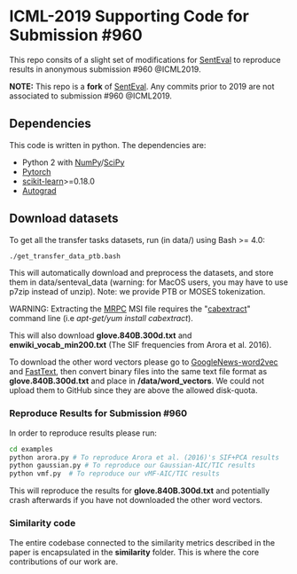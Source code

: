 # ICML-2019 Supporting Code for Submission #960

This repo consits of a slight set of modifications for [SentEval](https://github.com/facebookresearch/SentEval) to reproduce results in anonymous submission #960 @ICML2019. 

**NOTE:** This repo is a **fork** of [SentEval](https://github.com/facebookresearch/SentEval). Any commits prior to 2019 are not associated to submission #960 @ICML2019. 

## Dependencies

This code is written in python. The dependencies are:

* Python 2 with [NumPy](http://www.numpy.org/)/[SciPy](http://www.scipy.org/)
* [Pytorch](http://pytorch.org/)
* [scikit-learn](http://scikit-learn.org/stable/index.html)>=0.18.0
* [Autograd](https://github.com/HIPS/autograd/)


## Download datasets
To get all the transfer tasks datasets, run (in data/) using Bash >= 4.0:
```bash
./get_transfer_data_ptb.bash
```
This will automatically download and preprocess the datasets, and store them in data/senteval_data (warning: for MacOS users, you may have to use p7zip instead of unzip). Note: we provide PTB or MOSES tokenization.

WARNING: Extracting the [MRPC](https://www.microsoft.com/en-us/download/details.aspx?id=52398) MSI file requires the "[cabextract](https://www.cabextract.org.uk/#install)" command line (i.e *apt-get/yum install cabextract*).

This will also download **glove.840B.300d.txt** and **enwiki_vocab_min200.txt** (The SIF frequencies from Arora et al. 2016).

To download the other word vectors please go to [GoogleNews-word2vec](https://drive.google.com/uc?id=0B7XkCwpI5KDYNlNUTTlSS21pQmM&export=download) and [FastText](https://s3-us-west-1.amazonaws.com/fasttext-vectors/crawl-300d-2M.vec.zip), then convert binary files into the same text file format as **glove.840B.300d.txt** and place in **/data/word_vectors**. We could not upload them to GitHub since they are above the allowed disk-quota.

### Reproduce Results for Submission #960 

In order to reproduce results please run:

```bash
cd examples
python arora.py # To reproduce Arora et al. (2016)'s SIF+PCA results
python gaussian.py # To reproduce our Gaussian-AIC/TIC results
python vmf.py  # To reproduce our vMF-AIC/TIC results
```

This will reproduce the results for **glove.840B.300d.txt** and potentially crash afterwards if you have not downloaded the other word vectors. 

### Similarity code
The entire codebase connected to the similarity metrics described in the paper is encapsulated in the **similarity** folder. This is where the core contributions of our work are.
